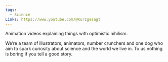 ```yaml
---
tags:
  - Science
Links: https://www.youtube.com/@Kurzgesagt
---
```

Animation videos explaining things with optimistic nihilism.

We’re a team of illustrators, animators, number crunchers and one dog who aim to spark curiosity about science and the world we live in. To us nothing is boring if you tell a good story.